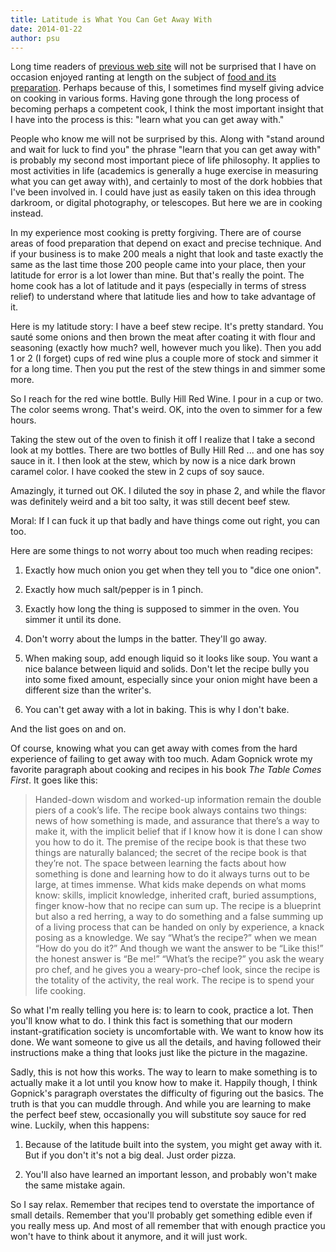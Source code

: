 ```yaml
---
title: Latitude is What You Can Get Away With
date: 2014-01-22
author: psu
---
```


Long time readers of <a href="http://tleaves.com/wp-archive/category/food-and-drink/index.html">previous web site</a> will not be surprised that I have on occasion enjoyed ranting at length on the subject of <a href="http://tleaves.com/wp-archive/2009/08/10/dinner-in-half-an-hour/index.html">food and its preparation</a>. Perhaps because of this, I sometimes find myself giving advice on cooking in various forms. Having gone through the long process of becoming perhaps a competent cook, I think the most important insight that I have into the process is this: "learn what you can get away with."

People who know me will not be surprised by this. Along with "stand around and wait for luck to find you" the phrase "learn that you can get away with" is probably my second most important piece of life philosophy. It applies to most activities in life (academics is generally a huge exercise in measuring what you can get away with), and certainly to most of the dork hobbies that I've been involved in. I could have just as easily taken on this idea through darkroom, or digital photography, or telescopes. But here we are in cooking instead.

In my experience most cooking is pretty forgiving. There are of course areas of food preparation that depend on exact and precise technique. And if your business is to make 200 meals a night that look and taste exactly the same as the last time those 200 people came into your place, then your latitude for error is a lot lower than mine. But that's really the point. The home cook has a lot of latitude and it pays (especially in terms of stress relief) to understand where that latitude lies and how to take advantage of it.

Here is my latitude story: I have a beef stew recipe. It's pretty standard. You sauté some onions and then brown the meat after coating it with flour and seasoning (exactly how much? well, however much you like). Then you add 1 or 2 (I forget) cups of red wine plus a couple more of stock and simmer it for a long time. Then you put the rest of the stew things in and simmer some more.

So I reach for the red wine bottle. Bully Hill Red Wine. I pour in a cup or two. The color seems wrong. That's weird. OK, into the oven to simmer for a few hours.

Taking the stew out of the oven to finish it off I realize that I take a second look at my bottles. There are two bottles of Bully Hill Red ... and one has soy sauce in it. I then look at the stew, which by now is a nice dark brown caramel color. I have cooked the stew in 2 cups of soy sauce.

Amazingly, it turned out OK. I diluted the soy in phase 2, and while the flavor was definitely weird and a bit too salty, it was still decent beef stew.

Moral: If I can fuck it up that badly and have things come out right, you can too.

Here are some things to not worry about too much when reading recipes:

1. Exactly how much onion you get when they tell you to "dice one onion".

2. Exactly how much salt/pepper is in 1 pinch.

3. Exactly how long the thing is supposed to simmer in the oven. You simmer it until its done.

4. Don't worry about the lumps in the batter. They'll go away.

5. When making soup, add enough liquid so it looks like soup. You want a nice balance between liquid and solids. Don't let the recipe bully you into some fixed amount, especially since your onion might have been a different size than the writer's.

6. You can't get away with a lot in baking. This is why I don't bake.

And the list goes on and on.

Of course, knowing what you can get away with comes from the hard experience of failing to get away with too much. Adam Gopnick wrote my favorite paragraph about cooking and recipes in his book _The Table Comes First_. It goes like this:

>Handed-down wisdom and worked-up information remain the double piers of a cook’s life. The recipe book always contains two things: news of how something is made, and assurance that there’s a way to make it, with the implicit belief that if I know how it is done I can show you how to do it. The premise of the recipe book is that these two things are naturally balanced; the secret of the recipe book is that they’re not. The space between learning the facts about how something is done and learning how to do it always turns out to be large, at times immense. What kids make depends on what moms know: skills, implicit knowledge, inherited craft, buried assumptions, finger know-how that no recipe can sum up. The recipe is a blueprint but also a red herring, a way to do something and a false summing up of a living process that can be handed on only by experience, a knack posing as a knowledge. We say “What’s the recipe?” when we mean “How do you do it?” And though we want the answer to be “Like this!” the honest answer is “Be me!” “What’s the recipe?” you ask the weary pro chef, and he gives you a weary-pro-chef look, since the recipe is the totality of the activity, the real work. The recipe is to spend your life cooking.

So what I'm really telling you here is: to learn to cook, practice a lot. Then you'll know what to do. I think this fact is something that our modern instant-gratification society is uncomfortable with. We want to know how its done. We want someone to give us all the details, and having followed their instructions make a thing that looks just like the picture in the magazine.

Sadly, this is not how this works. The way to learn to make something is to actually make it a lot until you know how to make it. Happily though, I think Gopnick's paragraph overstates the difficulty of figuring out the basics. The truth is that you can muddle through. And while you are learning to make the perfect beef stew, occasionally you will substitute soy sauce for red wine. Luckily, when this happens:

1. Because of the latitude built into the system, you might get away with it. But if you don't it's not a big deal. Just order pizza.

2. You'll also have learned an important lesson, and probably won't make the same mistake again.

So I say relax. Remember that recipes tend to overstate the importance of small details. Remember that you'll probably get something edible even if you really mess up. And most of all remember that with enough practice you won't have to think about it anymore, and it will just work.


